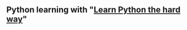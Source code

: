 ## Python learning with "[Learn Python the hard way](https://drive.google.com/open?id=0B3M8S4hNELduMG9pLU9UcmdwVGM)"
